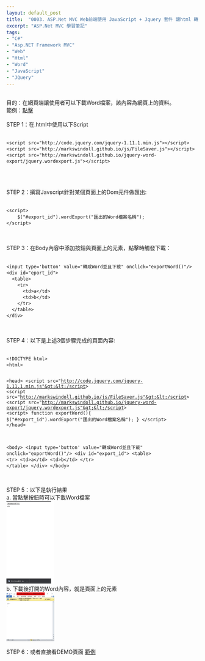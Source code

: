 ```yaml
---
layout: default_post
title:  "0003. ASP.Net MVC Web前端使用 JavaScript + Jquery 套件 讓html 轉成 word檔案下載"
excerpt: "ASP.Net MVC 學習筆記"
tags: 
- "C#"
- "Asp.NET Framework MVC"
- "Web"
- "Html"
- "Word"
- "JavaScript"
- "JQuery"
---
```

<div class="summary">
<br/>目的：在網頁端讓使用者可以下載Word檔案，該內容為網頁上的資料。
<br/>範例：<a href="/assets/download/2017_01_01.html" target="_blank">點擊</a>
</div>

<br/>
STEP 1：在.html中使用以下Script 

<pre>
<code class="html atom-one-dark">
&lt;script src="http://code.jquery.com/jquery-1.11.1.min.js"&gt;&lt;/script&gt;
&lt;script src="http://markswindoll.github.io/js/FileSaver.js"&gt;&lt;/script&gt;
&lt;script src="http://markswindoll.github.io/jquery-word-export/jquery.wordexport.js"&gt;&lt;/script&gt;

</code>
</pre>

<br/>
STEP 2：撰寫Javscript針對某個頁面上的Dom元件做匯出:

<pre>
<code class="html atom-one-dark">
&lt;script&gt;
    $("#export_id").wordExport("匯出的Word檔案名稱");
&lt;/script&gt;
</code>
</pre>

<br/>
STEP 3：在Body內容中添加按鈕與頁面上的元素，點擊時觸發下載：

<pre>
<code class="html atom-one-dark">
&lt;input type='button' value="轉成Word並且下載" onclick="exportWord()"/&gt;
&lt;div id="eport_id"&gt;
  &lt;table&gt;
    &lt;tr&gt;
      &lt;td&gt;a&lt;/td&gt;
      &lt;td&gt;b&lt;/td&gt;
    &lt;/tr&gt;
  &lt;/table&gt;
&lt;/div&gt;
</code>
</pre>

<br/>
STEP 4：以下是上述3個步驟完成的頁面內容:
<pre>
<code class="html atom-one-dark">
&lt;!DOCTYPE html&gt;
&lt;html&gt;

&lt;head&gt;
  &lt;script src="http://code.jquery.com/jquery-1.11.1.min.js"&gt;&lt;/script&gt;
  &lt;script src="http://markswindoll.github.io/js/FileSaver.js"&gt;&lt;/script&gt;
  &lt;script src="http://markswindoll.github.io/jquery-word-export/jquery.wordexport.js"&gt;&lt;/script&gt;
  &lt;script&gt;
  function exportWord(){
   $("#export_id").wordExport("匯出的Word檔案名稱");
  }
  &lt;/script&gt;
&lt;/head&gt;

&lt;body&gt;
&lt;input type='button' value="轉成Word並且下載" onclick="exportWord()"/&gt;
&lt;div id="export_id"&gt;
  &lt;table&gt;
    &lt;tr&gt;
      &lt;td&gt;a&lt;/td&gt;
      &lt;td&gt;b&lt;/td&gt;
    &lt;/tr&gt;
  &lt;/table&gt;
&lt;/div&gt;
&lt;/body&gt;
</code>
</pre>

<br/>
STEP 5：以下是執行結果

<br/>
a. 當點擊按鈕時可以下載Word檔案
<br/> <img src="/assets/image/LearnNote/2017_01_01_1.jpg" width="25%" height="25%" />

<br/>
b. 下載後打開的Word內容，就是頁面上的元素
<br/> <img src="/assets/image/LearnNote/2017_01_01_2.jpg" width="25%" height="25%" />

STEP 6：或者直接看DEMO頁面
<a href="/assets/download/2017_01_01.html" target="_blank">範例</a>